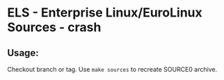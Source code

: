 # ELS - Enterprise Linux/EuroLinux Sources - crash
 
## Usage:
  Checkout branch or tag. Use `make sources` to recreate  SOURCE0 archive.
